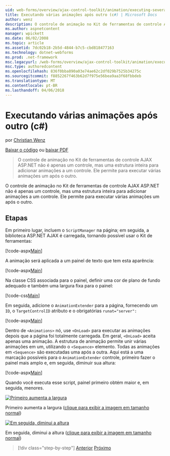 ```yaml
---
uid: web-forms/overview/ajax-control-toolkit/animation/executing-several-animations-after-each-other-cs
title: Executando várias animações após outro (c#) | Microsoft Docs
author: wenz
description: O controle de animação no Kit de ferramentas de controle AJAX ASP.NET não é apenas um controle, mas uma estrutura inteira para adicionar animações a um controle. Ele permite para executar severa...
ms.author: aspnetcontent
manager: wpickett
ms.date: 06/02/2008
ms.topic: article
ms.assetid: 7dc02b18-2b5d-4844-b7c5-cbd818477163
ms.technology: dotnet-webforms
ms.prod: .net-framework
msc.legacyurl: /web-forms/overview/ajax-control-toolkit/animation/executing-several-animations-after-each-other-cs
msc.type: authoredcontent
ms.openlocfilehash: 836f0bba890a03e74ae62c2df029b7525b34275c
ms.sourcegitcommit: f8852267f463b62d7f975e56bea9aa3f68fbbdeb
ms.translationtype: MT
ms.contentlocale: pt-BR
ms.lasthandoff: 04/06/2018
---
```

<a name="executing-several-animations-after-each-other-c"></a>Executando várias animações após outro (c#)
====================
por [Christian Wenz](https://github.com/wenz)

[Baixar o código](http://download.microsoft.com/download/f/9/a/f9a26acd-8df4-4484-8a18-199e4598f411/Animation3.cs.zip) ou [baixar PDF](http://download.microsoft.com/download/6/7/1/6718d452-ff89-4d3f-a90e-c74ec2d636a3/animation3CS.pdf)

> O controle de animação no Kit de ferramentas de controle AJAX ASP.NET não é apenas um controle, mas uma estrutura inteira para adicionar animações a um controle. Ele permite para executar várias animações um após o outro.


O controle de animação no Kit de ferramentas de controle AJAX ASP.NET não é apenas um controle, mas uma estrutura inteira para adicionar animações a um controle. Ele permite para executar várias animações um após o outro.

## <a name="steps"></a>Etapas

Em primeiro lugar, incluem o `ScriptManager` na página; em seguida, a biblioteca ASP.NET AJAX é carregada, tornando possível usar o Kit de ferramentas:

[!code-aspx[Main](executing-several-animations-after-each-other-cs/samples/sample1.aspx)]

A animação será aplicada a um painel de texto que tem esta aparência:

[!code-aspx[Main](executing-several-animations-after-each-other-cs/samples/sample2.aspx)]

Na classe CSS associada para o painel, definir uma cor de plano de fundo adequado e também uma largura fixa para o painel:

[!code-css[Main](executing-several-animations-after-each-other-cs/samples/sample3.css)]

Em seguida, adicione o `AnimationExtender` para a página, fornecendo um `ID`, o `TargetControlID` atributo e o obrigatórias `runat="server":`

[!code-aspx[Main](executing-several-animations-after-each-other-cs/samples/sample4.aspx)]

Dentro de `<Animations>` nó, use `<OnLoad>` para executar as animações depois que a página foi totalmente carregada. Em geral, `<OnLoad>` aceita apenas uma animação. A estrutura de animação permite unir várias animações em um, utilizando o `<Sequence>` elemento. Todas as animações em `<Sequence>` são executadas uma após a outra. Aqui está a uma marcação possíveis para o `AnimationExtender` controle, primeiro fazer o painel mais amplo e, em seguida, diminuir sua altura:

[!code-aspx[Main](executing-several-animations-after-each-other-cs/samples/sample5.aspx)]

Quando você executa esse script, painel primeiro obtém maior e, em seguida, menores.


[![Primeiro aumenta a largura](executing-several-animations-after-each-other-cs/_static/image2.png)](executing-several-animations-after-each-other-cs/_static/image1.png)

Primeiro aumenta a largura ([clique para exibir a imagem em tamanho normal](executing-several-animations-after-each-other-cs/_static/image3.png))


[![Em seguida, diminui a altura](executing-several-animations-after-each-other-cs/_static/image5.png)](executing-several-animations-after-each-other-cs/_static/image4.png)

Em seguida, diminui a altura ([clique para exibir a imagem em tamanho normal](executing-several-animations-after-each-other-cs/_static/image6.png))

> [!div class="step-by-step"]
> [Anterior](executing-several-animations-at-the-same-time-cs.md)
> [Próximo](animation-depending-on-a-condition-cs.md)
